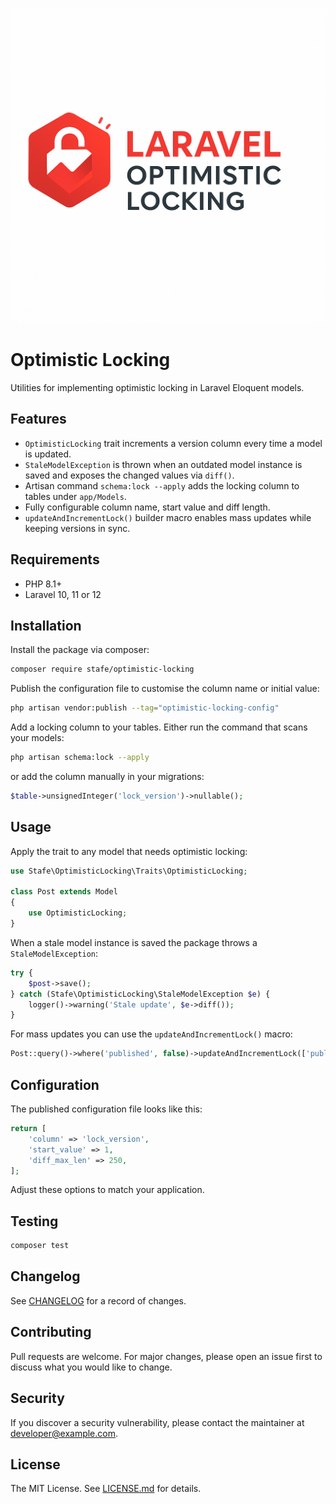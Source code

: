 ![Optimistic Locking](A58353EE-F4C4-41D8-83F3-BD5BA9EED5AB.png)

# Optimistic Locking

Utilities for implementing optimistic locking in Laravel Eloquent models.

## Features

- `OptimisticLocking` trait increments a version column every time a model is updated.
- `StaleModelException` is thrown when an outdated model instance is saved and exposes the changed values via `diff()`.
- Artisan command `schema:lock --apply` adds the locking column to tables under `app/Models`.
- Fully configurable column name, start value and diff length.
- `updateAndIncrementLock()` builder macro enables mass updates while keeping versions in sync.

## Requirements

- PHP 8.1+
- Laravel 10, 11 or 12

## Installation

Install the package via composer:

```bash
composer require stafe/optimistic-locking
```

Publish the configuration file to customise the column name or initial value:

```bash
php artisan vendor:publish --tag="optimistic-locking-config"
```

Add a locking column to your tables. Either run the command that scans your models:

```bash
php artisan schema:lock --apply
```

or add the column manually in your migrations:

```php
$table->unsignedInteger('lock_version')->nullable();
```

## Usage

Apply the trait to any model that needs optimistic locking:

```php
use Stafe\OptimisticLocking\Traits\OptimisticLocking;

class Post extends Model
{
    use OptimisticLocking;
}
```

When a stale model instance is saved the package throws a `StaleModelException`:

```php
try {
    $post->save();
} catch (Stafe\OptimisticLocking\StaleModelException $e) {
    logger()->warning('Stale update', $e->diff());
}
```

For mass updates you can use the `updateAndIncrementLock()` macro:

```php
Post::query()->where('published', false)->updateAndIncrementLock(['published' => true]);
```

## Configuration

The published configuration file looks like this:

```php
return [
    'column' => 'lock_version',
    'start_value' => 1,
    'diff_max_len' => 250,
];
```

Adjust these options to match your application.

## Testing

```bash
composer test
```

## Changelog

See [CHANGELOG](CHANGELOG.md) for a record of changes.

## Contributing

Pull requests are welcome. For major changes, please open an issue first to discuss what you would like to change.

## Security

If you discover a security vulnerability, please contact the maintainer at developer@example.com.

## License

The MIT License. See [LICENSE.md](LICENSE.md) for details.

